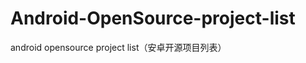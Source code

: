 Android-OpenSource-project-list
===============================

android opensource project list（安卓开源项目列表）
